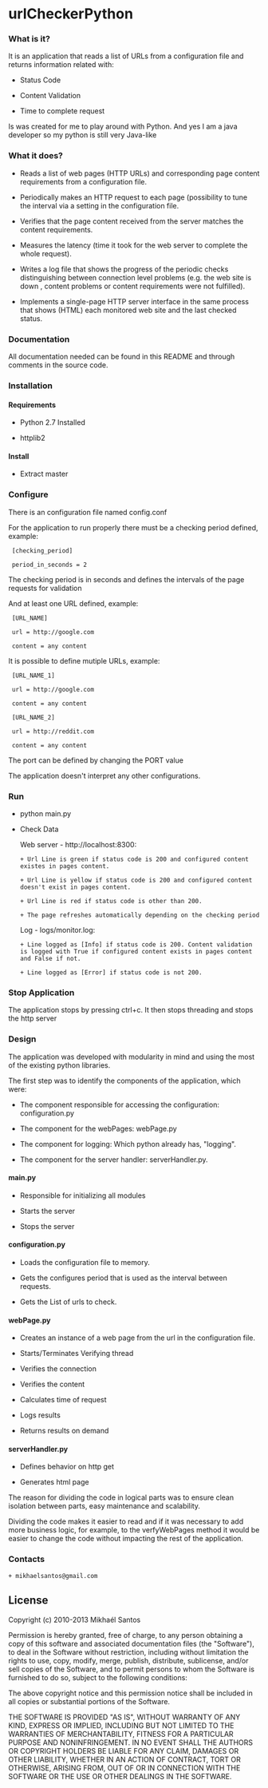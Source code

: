 urlCheckerPython
================


### What is it?


 It is an application that reads a list of URLs from a configuration file and returns information related with:

   + Status Code

   + Content Validation

   + Time to complete request
   
Is was created for me to play around with Python. And yes I am a java developer so my python is still very Java-like

### What it does?


   + Reads a list of web pages (HTTP URLs) and corresponding page content requirements from a configuration file.

   + Periodically makes an HTTP request to each page (possibility to tune the interval via a setting in the configuration file.

   + Verifies that the page content received from the server matches the content requirements.

   + Measures the latency (time it took for the web server to complete the whole request).

   + Writes a log file that shows the progress of the periodic checks distinguishing between connection level problems (e.g. the web site is down ,  content problems or  content requirements were not fulfilled).

   + Implements a single-page HTTP server interface in the same process that shows (HTML) each monitored web site and the last checked status.

### Documentation


 All documentation needed can be found in this README and through comments in the source code.

### Installation

#### Requirements

   + Python 2.7 Installed

   + httplib2

#### Install

   + Extract master

### Configure

   There is an configuration file named config.conf

   For the application to run properly there must be a checking period defined, example:

     [checking_period]

     period_in_seconds = 2

   The checking period is in seconds and defines the intervals of the page requests for validation

   And at least one URL defined, example:

     [URL_NAME]

     url = http://google.com

     content = any content

   It is possible to define mutiple URLs, example:

     [URL_NAME_1]

     url = http://google.com

     content = any content

     [URL_NAME_2]

     url = http://reddit.com

     content = any content

  The port can be defined by changing the PORT value
     
  The application doesn't interpret any other configurations.

### Run
 

   + python main.py

   + Check Data

       Web server - http://localhost:8300:
       
         + Url Line is green if status code is 200 and configured content existes in pages content.
         
         + Url Line is yellow if status code is 200 and configured content doesn't exist in pages content.
         
         + Url Line is red if status code is other than 200.
         
         + The page refreshes automatically depending on the checking period
     
     Log - logs/monitor.log:
         
         + Line logged as [Info] if status code is 200. Content validation is logged with True if configured content exists in pages content and False if not.
         
         + Line logged as [Error] if status code is not 200.
 
### Stop Application
 
 The application stops by pressing ctrl+c. It then stops threading and stops the http server

 
### Design


 The application was developed with modularity in mind and using the most of the existing python libraries.

 The first step was to identify the components of the application, which were:

   + The component responsible for accessing the configuration: configuration.py

   + The component for the webPages: webPage.py

   + The component for logging: Which python already has, "logging".

   + The component for the server handler: serverHandler.py.

#### main.py

   + Responsible for initializing all modules

   + Starts the server

   + Stops the server

#### configuration.py

   + Loads the configuration file to memory.

   + Gets the configures period that is used as the interval between requests.

   + Gets the List of urls to check.

#### webPage.py

   + Creates an instance of a web page from the url in the configuration file.

   + Starts/Terminates Verifying thread

   + Verifies the connection

   + Verifies the content

   + Calculates time of request

   + Logs results

   + Returns results on demand

#### serverHandler.py

   + Defines behavior on http get

   + Generates html page

 The reason for dividing the code in logical parts was to ensure clean isolation between parts, easy maintenance and scalability.

 Dividing the code makes it easier to read and if it was necessary to add more business logic, for example, to the verfyWebPages method it would be easier to change the code without impacting the rest of the application.

### Contacts

    + mikhaelsantos@gmail.com
## License
Copyright (c) 2010-2013 Mikhaél Santos

Permission is hereby granted, free of charge, to any person
obtaining a copy of this software and associated documentation
files (the "Software"), to deal in the Software without
restriction, including without limitation the rights to use,
copy, modify, merge, publish, distribute, sublicense, and/or sell
copies of the Software, and to permit persons to whom the
Software is furnished to do so, subject to the following
conditions:

The above copyright notice and this permission notice shall be
included in all copies or substantial portions of the Software.

THE SOFTWARE IS PROVIDED "AS IS", WITHOUT WARRANTY OF ANY KIND,
EXPRESS OR IMPLIED, INCLUDING BUT NOT LIMITED TO THE WARRANTIES
OF MERCHANTABILITY, FITNESS FOR A PARTICULAR PURPOSE AND
NONINFRINGEMENT. IN NO EVENT SHALL THE AUTHORS OR COPYRIGHT
HOLDERS BE LIABLE FOR ANY CLAIM, DAMAGES OR OTHER LIABILITY,
WHETHER IN AN ACTION OF CONTRACT, TORT OR OTHERWISE, ARISING
FROM, OUT OF OR IN CONNECTION WITH THE SOFTWARE OR THE USE OR
OTHER DEALINGS IN THE SOFTWARE.
